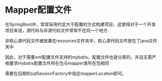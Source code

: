 # Mapper配置文件
在SpringBoot中，常常采用约定大于配置的方式构建项目，这使得对于一个开发项目来说，源代码与非源代码文件常常不在同一个地方

非核心源代码文件被放置在resources文件夹中，核心源代码文件放在了java文件夹中

因此，对于需要xml配置文件支持的mybatis，配置文件也是分离的，并且无需严格要求mybatis配置文件所在包与mapper类所在包相同

需要在后期的sqlSessionFactory中指定mapperLocation即可。
